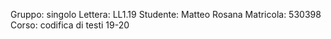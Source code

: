 Gruppo: singolo
Lettera: LL1.19
Studente: Matteo Rosana
Matricola: 530398
Corso: codifica di testi 19-20
